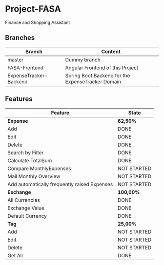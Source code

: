 # Project-FASA

Finance and Shopping Assistant

## Branches

| Branch                 | Content                                                                     |
| ---------------------- | --------------------------------------------------------------------------- |
| master                 | Dummy branch                                                                |
| FASA-Frontend          | Angular Frontend of this Project                                            |
| ExpenseTracker-Backend | Spring Boot Backend for the ExpenseTracker Domain                           |

## Features
| Feature                | State                                                                       |
| ---------------------- | --------------------------------------------------------------------------- |
| **Expense**            | **62,50%**                                                                  |   
| Add                    | DONE                                                                        |
| Edit                   | DONE                                                                        |
| Delete                 | DONE                                                                        |
| Search by Filter       | DONE                                                                        |
| Calculate TotalSum     | DONE                                                                        |
| Compare MonthlyExpenses| NOT STARTED                                                                 |
| Mail Monthly Overview  | NOT STARTED                                                                 |
| Add automatically frequently raised Expenses| NOT STARTED                                            |
| **Exchange**           | **100,00%**                                                                 |
| All Currencies         | DONE                                                                        |
| Exchange Value         | DONE                                                                        |   
| Default Currency       | DONE                                                                        | 
| **Tag**                | **25,00%**                                                                  |
| Add                    | NOT STARTED                                                                 |
| Edit                   | NOT STARTED                                                                 |
| Delete                 | NOT STARTED                                                                 |
| Get All                | DONE                                                                |
